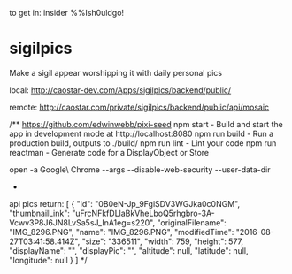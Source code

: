 to get in:
insider
%%Ish0uldgo!

# sigilpics
Make a sigil appear worshipping it with daily personal pics

local:
http://caostar-dev.com/Apps/sigilpics/backend/public/

remote:
http://caostar.com/private/sigilpics/backend/public/api/mosaic

/**
https://github.com/edwinwebb/pixi-seed
npm start - Build and start the app in development mode at http://localhost:8080
npm run build - Run a production build, outputs to ./build/
npm run lint - Lint your code
npm run reactman - Generate code for a DisplayObject or Store

open -a Google\ Chrome --args --disable-web-security --user-data-dir

*
 
 api pics return:
 [
  {
    "id": "0B0eN-Jp_9FgiSDV3WGJka0c0NGM",
    "thumbnailLink": "uFrcNFkfDLlaBkVheLboQ5rhgbro-3A-Vcwv3P8J6JN8LvSa5sJ_InA1eg=s220",
    "originalFilename": "IMG_8296.PNG",
    "name": "IMG_8296.PNG",
    "modifiedTime": "2016-08-27T03:41:58.414Z",
    "size": "336511",
    "width": 759,
    "height": 577,
    "displayName": "",
    "displayPic": "",
    "altitude": null,
    "latitude": null,
    "longitude": null
  }
 ]
 */
